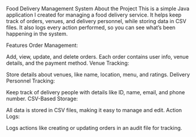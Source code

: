 Food Delivery Management System
About the Project
This is a simple Java application I created for managing a food delivery service. It helps keep track of orders, venues, and delivery personnel, while storing data in CSV files. 
It also logs every action performed, so you can see what’s been happening in the system.

Features
Order Management:

Add, view, update, and delete orders.
Each order contains user info, venue details, and the payment method.
Venue Tracking:

Store details about venues, like name, location, menu, and ratings.
Delivery Personnel Tracking:

Keep track of delivery people with details like ID, name, email, and phone number.
CSV-Based Storage:

All data is stored in CSV files, making it easy to manage and edit.
Action Logs:

Logs actions like creating or updating orders in an audit file for tracking.
